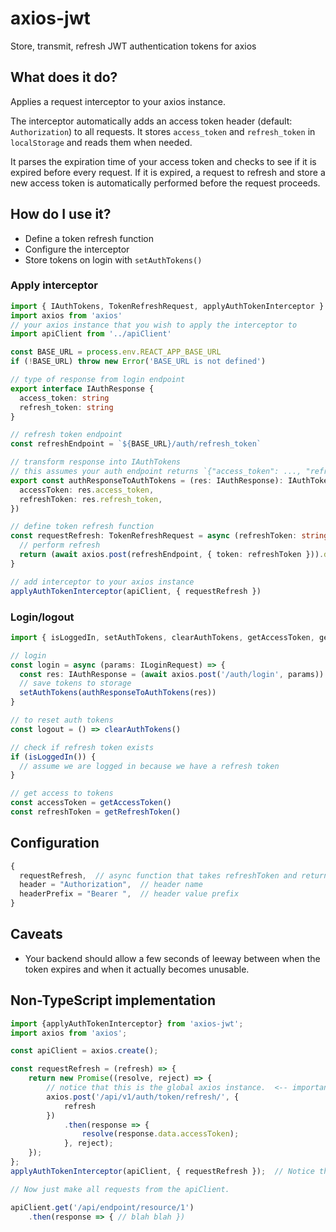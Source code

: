 # axios-jwt

Store, transmit, refresh JWT authentication tokens for axios

## What does it do?

Applies a request interceptor to your axios instance.

The interceptor automatically adds an access token header (default: `Authorization`) to all requests.
It stores `access_token` and `refresh_token` in `localStorage` and reads them when needed.

It parses the expiration time of your access token and checks to see if it is expired before every request. If it is expired, a request to
refresh and store a new access token is automatically performed before the request proceeds.

## How do I use it?

- Define a token refresh function
- Configure the interceptor
- Store tokens on login with `setAuthTokens()`

### Apply interceptor

```typescript
import { IAuthTokens, TokenRefreshRequest, applyAuthTokenInterceptor } from 'axios-jwt'
import axios from 'axios'
// your axios instance that you wish to apply the interceptor to
import apiClient from '../apiClient'

const BASE_URL = process.env.REACT_APP_BASE_URL
if (!BASE_URL) throw new Error('BASE_URL is not defined')

// type of response from login endpoint
export interface IAuthResponse {
  access_token: string
  refresh_token: string
}

// refresh token endpoint
const refreshEndpoint = `${BASE_URL}/auth/refresh_token`

// transform response into IAuthTokens
// this assumes your auth endpoint returns `{"access_token": ..., "refresh_token": ...}`
export const authResponseToAuthTokens = (res: IAuthResponse): IAuthTokens => ({
  accessToken: res.access_token,
  refreshToken: res.refresh_token,
})

// define token refresh function
const requestRefresh: TokenRefreshRequest = async (refreshToken: string): Promise<string> => {
  // perform refresh
  return (await axios.post(refreshEndpoint, { token: refreshToken })).data.access_token
}

// add interceptor to your axios instance
applyAuthTokenInterceptor(apiClient, { requestRefresh })
```

### Login/logout

```typescript
import { isLoggedIn, setAuthTokens, clearAuthTokens, getAccessToken, getRefreshToken } from 'axios-jwt'

// login
const login = async (params: ILoginRequest) => {
  const res: IAuthResponse = (await axios.post('/auth/login', params)).data
  // save tokens to storage
  setAuthTokens(authResponseToAuthTokens(res))
}

// to reset auth tokens
const logout = () => clearAuthTokens()

// check if refresh token exists
if (isLoggedIn()) {
  // assume we are logged in because we have a refresh token
}

// get access to tokens
const accessToken = getAccessToken()
const refreshToken = getRefreshToken()
```

## Configuration

```typescript
{
  requestRefresh,  // async function that takes refreshToken and returns a promise for a fresh accessToken
  header = "Authorization",  // header name
  headerPrefix = "Bearer ",  // header value prefix
}
```

## Caveats

- Your backend should allow a few seconds of leeway between when the token expires and when it actually becomes unusable.

## Non-TypeScript implementation

```javascript
import {applyAuthTokenInterceptor} from 'axios-jwt';
import axios from 'axios';

const apiClient = axios.create();

const requestRefresh = (refresh) => {
    return new Promise((resolve, reject) => {
        // notice that this is the global axios instance.  <-- important
        axios.post('/api/v1/auth/token/refresh/', {
            refresh
        })
            .then(response => {
                resolve(response.data.accessToken);
            }, reject);
    });
};
applyAuthTokenInterceptor(apiClient, { requestRefresh });  // Notice that this uses the apiClient instance.  <-- important

// Now just make all requests from the apiClient.

apiClient.get('/api/endpoint/resource/1')
    .then(response => { // blah blah })
```
